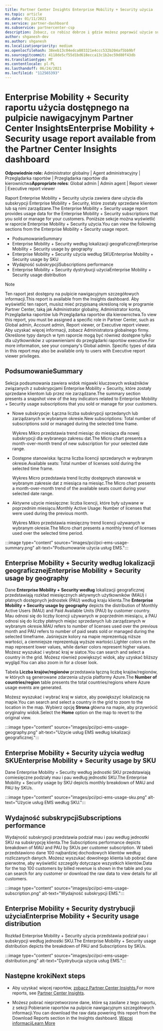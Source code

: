 ```yaml
---
title: Partner Center Insights Enterprise Mobility + Security użycia
ms.topic: article
ms.date: 01/11/2021
ms.service: partner-dashboard
ms.subservice: partnercenter-csp
description: Zobacz, co robisz dobrze i gdzie możesz poprawić użycie subskrypcji Enterprise Mobility + Security sprzedaży lub zarządzania dla klientów.
author: shganesh-dev
ms.author: shganesh
ms.localizationpriority: medium
ms.openlocfilehash: 38eeb13c04edca803321e4ccc532b204af5bb9bf
ms.sourcegitcommit: 4118de5cf55d1bd618ecca13c1b2ec59d80f43db
ms.translationtype: MT
ms.contentlocale: pl-PL
ms.lasthandoff: 06/24/2021
ms.locfileid: "112565393"
---
```

# <a name="enterprise-mobility--security-usage-report-available-from-the-partner-center-insights-dashboard"></a><span data-ttu-id="6f047-103">Enterprise Mobility + Security raportu użycia dostępnego na pulpicie nawigacyjnym Partner Center Insights</span><span class="sxs-lookup"><span data-stu-id="6f047-103">Enterprise Mobility + Security usage report available from the Partner Center Insights dashboard</span></span>

<span data-ttu-id="6f047-104">**Odpowiednie role:** Administrator globalny | Agent administracyjny | Przeglądarka raportów | Przeglądarka raportów dla kierownictwa</span><span class="sxs-lookup"><span data-stu-id="6f047-104">**Appropriate roles**: Global admin | Admin agent | Report viewer | Executive report viewer</span></span>

<span data-ttu-id="6f047-105">Raport Enterprise Mobility + Security użycia zawiera dane użycia dla subskrypcji Enterprise Mobility + Security, które zostały sprzedane klientom lub są nimi zarządzane.</span><span class="sxs-lookup"><span data-stu-id="6f047-105">The Enterprise Mobility + Security usage report provides usage data for the Enterprise Mobility + Security subscriptions that you sold or manage for your customers.</span></span> <span data-ttu-id="6f047-106">Poniższe sekcje można wyświetlić w raporcie Enterprise Mobility + Security użycia.</span><span class="sxs-lookup"><span data-stu-id="6f047-106">You can view the following sections from the Enterprise Mobility + Security usage report.</span></span>

- <span data-ttu-id="6f047-107">Podsumowanie</span><span class="sxs-lookup"><span data-stu-id="6f047-107">Summary</span></span>
- <span data-ttu-id="6f047-108">Enterprise Mobility + Security według lokalizacji geograficznej</span><span class="sxs-lookup"><span data-stu-id="6f047-108">Enterprise Mobility + Security usage by geography</span></span>
- <span data-ttu-id="6f047-109">Enterprise Mobility + Security użycia według SKU</span><span class="sxs-lookup"><span data-stu-id="6f047-109">Enterprise Mobility + Security usage by SKU</span></span>
- <span data-ttu-id="6f047-110">Wydajność subskrypcji</span><span class="sxs-lookup"><span data-stu-id="6f047-110">Subscriptions performance</span></span>
- <span data-ttu-id="6f047-111">Enterprise Mobility + Security dystrybucji użycia</span><span class="sxs-lookup"><span data-stu-id="6f047-111">Enterprise Mobility + Security usage distribution</span></span>

 > [!NOTE]
 > <span data-ttu-id="6f047-112">Ten raport jest dostępny na pulpicie nawigacyjnym szczegółowych informacji.</span><span class="sxs-lookup"><span data-stu-id="6f047-112">This report is available from the Insights dashboard.</span></span> <span data-ttu-id="6f047-113">Aby wyświetlić ten raport, musisz mieć przypisaną określoną rolę w programie Partner Center, taką jak Administrator globalny, Administrator konta, Przeglądarka raportów lub Przeglądarka raportów dla kierownictwa.</span><span class="sxs-lookup"><span data-stu-id="6f047-113">To view this report, you must be assigned a specific role in Partner Center, such as Global admin, Account admin, Report viewer, or Executive report viewer.</span></span> <span data-ttu-id="6f047-114">Aby uzyskać więcej informacji, zobacz Administratora globalnego firmy. Określone typy danych w tym raporcie mogą być również dostępne tylko dla użytkowników z uprawnieniami do przeglądarki raportów executive.</span><span class="sxs-lookup"><span data-stu-id="6f047-114">For more information, see your company's Global admin. Specific types of data in this report may also be available only to users with Executive report viewer privileges.</span></span>

## <a name="summary"></a><span data-ttu-id="6f047-115">Podsumowanie</span><span class="sxs-lookup"><span data-stu-id="6f047-115">Summary</span></span>

<span data-ttu-id="6f047-116">Sekcja podsumowania zawiera widok migawki kluczowych wskaźników związanych z subskrypcjami Enterprise Mobility + Security, które zostały sprzedane klientom lub przez nie zarządzane.</span><span class="sxs-lookup"><span data-stu-id="6f047-116">The summary section presents a snapshot view of the key indicators related to Enterprise Mobility + Security usage subscriptions that you sold or manage for your customers.</span></span> 

- <span data-ttu-id="6f047-117">Nowe subskrypcje: Łączna liczba subskrypcji sprzedanych lub zarządzanych w wybranym okresie.</span><span class="sxs-lookup"><span data-stu-id="6f047-117">New subscriptions: Total number of subscriptions sold or managed during the selected time frame.</span></span>

   <span data-ttu-id="6f047-118">Wykres Mikro przedstawia trend miesiąc do miesiąca dla nowej subskrypcji dla wybranego zakresu dat.</span><span class="sxs-lookup"><span data-stu-id="6f047-118">The Micro chart presents a month-over-month trend of new subscription for your selected date range.</span></span>

- <span data-ttu-id="6f047-119">Dostępne stanowiska: łączna liczba licencji sprzedanych w wybranym okresie.</span><span class="sxs-lookup"><span data-stu-id="6f047-119">Available seats: Total number of licenses sold during the selected time frame.</span></span>

   <span data-ttu-id="6f047-120">Wykres Micro przedstawia trend liczby dostępnych stanowisk w wybranym zakresie dat z miesiąca na miesiąc.</span><span class="sxs-lookup"><span data-stu-id="6f047-120">The Micro chart presents a month-over-month trend of the available seats count during your selected date range.</span></span>

- <span data-ttu-id="6f047-121">Aktywne użycie miesięczne: liczba licencji, które były używane w poprzednim miesiącu.</span><span class="sxs-lookup"><span data-stu-id="6f047-121">Monthly Active Usage: Number of licenses that were used during the previous month.</span></span>

   <span data-ttu-id="6f047-122">Wykres Mikro przedstawia miesięczny trend licencji używanych w wybranym okresie.</span><span class="sxs-lookup"><span data-stu-id="6f047-122">The Micro chart presents a monthly trend of licenses used over the selected time period.</span></span>

:::image type="content" source="images/pci/pci-ems-usage-summary.png" alt-text="Podsumowanie użycia usług EMS.":::

## <a name="enterprise-mobility--security-usage-by-geography"></a><span data-ttu-id="6f047-124">Enterprise Mobility + Security według lokalizacji geograficznej</span><span class="sxs-lookup"><span data-stu-id="6f047-124">Enterprise Mobility + Security usage by geography</span></span>

<span data-ttu-id="6f047-125">Dane **Enterprise Mobility + Security według** lokalizacji geograficznej przedstawiają rozkład miesięcznych aktywnych użytkowników (MAU) i płatnych dostępnych jednostek (PAU) według kraju klienta.</span><span class="sxs-lookup"><span data-stu-id="6f047-125">The **Enterprise Mobility + Security usage by geography** depicts the distribution of Monthly Active Users (MAU) and Paid Available Units (PAU) by customer country.</span></span> <span data-ttu-id="6f047-126">Mau odnosi się do liczby licencji używanych w poprzednim miesiącu, a PAU odnosi się do liczby płatnych miejsc sprzedanych lub zarządzanych w wybranym okresie.</span><span class="sxs-lookup"><span data-stu-id="6f047-126">MAU refers to number of licenses used over the previous month and PAU refers to number of paid seats sold or managed during the selected timeframe.</span></span> <span data-ttu-id="6f047-127">Jaśniejsze kolory na mapie reprezentują niższe wartości, a ciemniejsze reprezentują wyższe wartości.</span><span class="sxs-lookup"><span data-stu-id="6f047-127">Lighter colors on the map represent lower values, while darker colors represent higher values.</span></span> <span data-ttu-id="6f047-128">Możesz wyszukać i wybrać kraj w siatce.</span><span class="sxs-lookup"><span data-stu-id="6f047-128">You can search and select a country in the grid.</span></span> <span data-ttu-id="6f047-129">Możesz również powiększyć widok, aby uzyskać bliższy wygląd.</span><span class="sxs-lookup"><span data-stu-id="6f047-129">You can also zoom in for a closer look.</span></span>

<span data-ttu-id="6f047-130">Tabela **Liczba krajów/regionów** przedstawia łączną liczbę krajów/regionów, w których są generowane zdarzenia użycia platformy Azure.</span><span class="sxs-lookup"><span data-stu-id="6f047-130">The **Number of countries/region** table presents the total countries/regions where Azure usage events are generated.</span></span>

<span data-ttu-id="6f047-131">Możesz wyszukać i wybrać kraj w siatce, aby powiększyć lokalizację na mapie.</span><span class="sxs-lookup"><span data-stu-id="6f047-131">You can search and select a country in the grid to zoom to the location in the map.</span></span> <span data-ttu-id="6f047-132">Wybierz opcję **Strona** główna na mapie, aby przywrócić oryginalny widok.</span><span class="sxs-lookup"><span data-stu-id="6f047-132">Select the **Home** option on the map to revert to the original view.</span></span>

:::image type="content" source="images/pci/pci-ems-usage-geography.png" alt-text="Użycie usług EMS według lokalizacji geograficznej.":::

## <a name="enterprise-mobility--security-usage-by-sku"></a><span data-ttu-id="6f047-134">Enterprise Mobility + Security użycia według SKU</span><span class="sxs-lookup"><span data-stu-id="6f047-134">Enterprise Mobility + Security usage by SKU</span></span>

<span data-ttu-id="6f047-135">Dane Enterprise Mobility + Security według jednostki SKU przedstawiają comiesięczne podziały mau i pau według jednostki SKU.</span><span class="sxs-lookup"><span data-stu-id="6f047-135">The Enterprise Mobility + Security usage by SKU depicts monthly breakdown of MAU and PAU by SKUs.</span></span>

:::image type="content" source="images/pci/pci-ems-usage-sku.png" alt-text="Użycie usług EMS według SKU.":::

## <a name="subscriptions-performance"></a><span data-ttu-id="6f047-137">Wydajność subskrypcji</span><span class="sxs-lookup"><span data-stu-id="6f047-137">Subscriptions performance</span></span>

<span data-ttu-id="6f047-138">Wydajność subskrypcji przedstawia podział mau i pau według jednostki SKU na subskrypcję klienta.</span><span class="sxs-lookup"><span data-stu-id="6f047-138">The Subscriptions performance depicts breakdown of MAU and PAU by SKUs per customer subscription.</span></span> <span data-ttu-id="6f047-139">W tabeli przedstawiono dane 100 najbardziej dochodowych klientów według rozliczanych danych. Możesz wyszukać dowolnego klienta lub pobrać dane pierwotne, aby wyświetlić szczegóły dotyczące wszystkich klientów.</span><span class="sxs-lookup"><span data-stu-id="6f047-139">Data for the top 100 customers by billed revenue is shown in the table and you can search for any customer or download the raw data to view details for all customers.</span></span>

:::image type="content" source="images/pci/pci-ems-usage-subscription.png" alt-text="Wydajność subskrypcji EMS.":::

## <a name="enterprise-mobility--security-usage-distribution"></a><span data-ttu-id="6f047-141">Enterprise Mobility + Security dystrybucji użycia</span><span class="sxs-lookup"><span data-stu-id="6f047-141">Enterprise Mobility + Security usage distribution</span></span>

<span data-ttu-id="6f047-142">Rozkład Enterprise Mobility + Security użycia przedstawia podział pau i subskrypcji według jednostki SKU.</span><span class="sxs-lookup"><span data-stu-id="6f047-142">The Enterprise Mobility + Security usage distribution depicts the breakdown of PAU and Subscriptions by SKUs.</span></span>

:::image type="content" source="images/pci/pci-ems-usage-distribution.png" alt-text="Dystrybucja użycia usług EMS.":::

## <a name="next-steps"></a><span data-ttu-id="6f047-144">Następne kroki</span><span class="sxs-lookup"><span data-stu-id="6f047-144">Next steps</span></span>

- <span data-ttu-id="6f047-145">Aby uzyskać więcej raportów, [zobacz Partner Center Insights.](partner-center-insights.md)</span><span class="sxs-lookup"><span data-stu-id="6f047-145">For more reports, see [Partner Center Insights](partner-center-insights.md).</span></span>

- <span data-ttu-id="6f047-146">Możesz pobrać nieprzetworzone dane, które są zasilane z tego raportu, z sekcji Pobieranie raportów na pulpicie nawigacyjnym szczegółowych informacji.</span><span class="sxs-lookup"><span data-stu-id="6f047-146">You can download the raw data powering this report from the Download Reports section in the Insights dashboard.</span></span> [<span data-ttu-id="6f047-147">Więcej informacji</span><span class="sxs-lookup"><span data-stu-id="6f047-147">Learn More</span></span>](pci-download-reports.md) 
